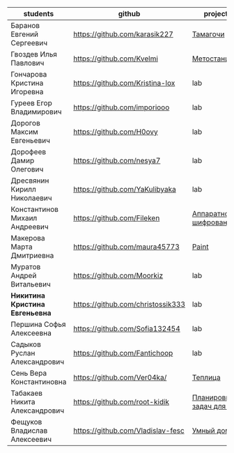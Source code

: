 
| students                         | github                            | project                                                                                           | cp1   | cp2 | grade |
| -------------------------------- | --------------------------------- | ------------------------------------------------------------------------------------------------- | ----- | --- | ----- |
| Баранов Евгений Сергеевич        | https://github.com/karasik227     | [Тамагочи](https://github.com/karasik227/Tamagochi_)                                              | 20/26 |     |       |
| Гвоздев Илья Павлович            | https://github.com/Kvelmi         | [Метостанция](https://github.com/Kvelmi/SkyWatch-ESP)                                             | 22/26 |     |       |
| Гончарова Кристина Игоревна      | https://github.com/Kristina-lox   | lab                                                                                               | 24/26 |     |       |
| Гуреев Егор Владимирович         | https://github.com/imporiooo      | lab                                                                                               | 20/26 |     |       |
| Дорогов Максим Евгеньевич        | https://github.com/H0ovy          | lab                                                                                               | 26/26 |     |       |
| Дорофеев Дамир Олегович          | https://github.com/nesya7         | lab                                                                                               | 0/26  |     |       |
| Дресвянин Кирилл Николаевич      | https://github.com/YaKulibyaka    | lab                                                                                               | 10/26 |     |       |
| Константинов Михаил Андреевич    | https://github.com/Fileken        | [Аппаратное шифрование](https://github.com/Fileken/Hardware-Encryption)<br>                       | 20/26 |     |       |
| Макерова Марта Дмитриевна        | https://github.com/maura45773     | [Paint](https://github.com/maura45773/programming_microcontrollers/blob/main/project/description) | 18/26 |     |       |
| Муратов Андрей Витальевич        | https://github.com/Moorkiz        | lab                                                                                               | 14/26 |     |       |
| **Никитина Кристина Евгеньевна** | https://github.com/christossik333 | lab                                                                                               | 23/26 |     |       |
| Першина Софья Алексеевна         | https://github.com/Sofia132454    | lab                                                                                               | 9/26  |     |       |
| Садыков Руслан Александрович     | https://github.com/Fantichoop     | lab                                                                                               | 18/26 |     |       |
| Сень Вера Константиновна         | https://github.com/Ver04ka/       | [Теплица](https://github.com/Ver04ka/-)                                                           | 9/26  |     |       |
| Табакаев Никита Александрович    | https://github.com/root-kidik     | [Планировщик задач для МК](https://github.com/root-kidik/usheduler)                               | 16/26 |     |       |
| Фещуков Владислав Алексеевич     | https://github.com/Vladislav-fesc | [Умный дом](https://github.com/Vladislav-fesc/Smart-home-system-on-Arduino)                       | 17/26 |     |       |
